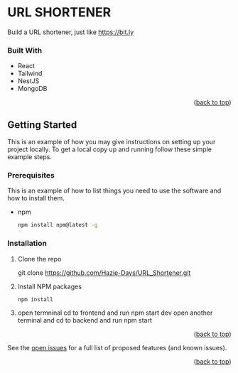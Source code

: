 <!-- ABOUT THE PROJECT -->
# URL SHORTENER

Build a URL shortener, just like https://bit.ly


### Built With

* React
* Tailwind
* NestJS
* MongoDB


<p align="right">(<a href="#readme-top">back to top</a>)</p>


<!-- GETTING STARTED -->
## Getting Started

This is an example of how you may give instructions on setting up your project locally.
To get a local copy up and running follow these simple example steps.

### Prerequisites

This is an example of how to list things you need to use the software and how to install them.
* npm
  ```sh
  npm install npm@latest -g
  ```

### Installation

 
1. Clone the repo
   
   git clone https://github.com/Hazie-Days/URL_Shortener.git
  
2. Install NPM packages
   ```sh
   npm install
   ```
3. open termninal cd to frontend and run npm start dev
   open another terminal and cd to backend and run npm start 

<p align="right">(<a href="#readme-top">back to top</a>)</p>





See the [open issues](https://github.com/github_username/repo_name/issues) for a full list of proposed features (and known issues).

<p align="right">(<a href="#readme-top">back to top</a>)</p>








